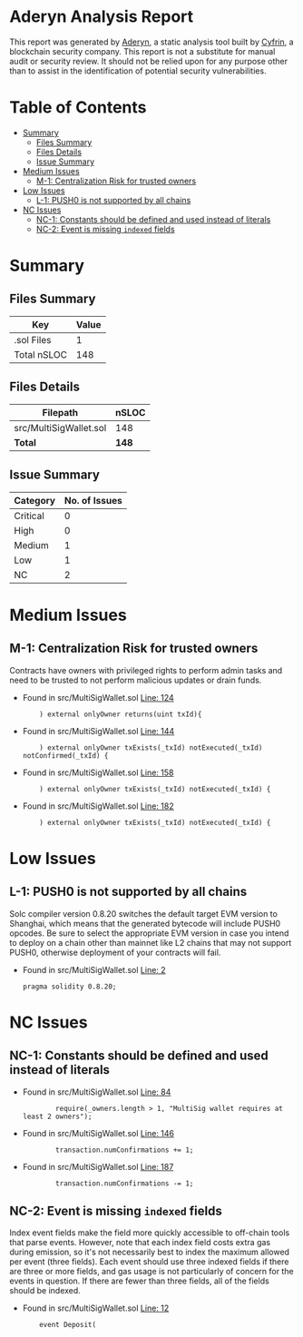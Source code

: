 # Aderyn Analysis Report

This report was generated by [Aderyn](https://github.com/Cyfrin/aderyn), a static analysis tool built by [Cyfrin](https://cyfrin.io), a blockchain security company. This report is not a substitute for manual audit or security review. It should not be relied upon for any purpose other than to assist in the identification of potential security vulnerabilities.
# Table of Contents

- [Summary](#summary)
  - [Files Summary](#files-summary)
  - [Files Details](#files-details)
  - [Issue Summary](#issue-summary)
- [Medium Issues](#medium-issues)
  - [M-1: Centralization Risk for trusted owners](#m-1-centralization-risk-for-trusted-owners)
- [Low Issues](#low-issues)
  - [L-1: PUSH0 is not supported by all chains](#l-1-push0-is-not-supported-by-all-chains)
- [NC Issues](#nc-issues)
  - [NC-1: Constants should be defined and used instead of literals](#nc-1-constants-should-be-defined-and-used-instead-of-literals)
  - [NC-2: Event is missing `indexed` fields](#nc-2-event-is-missing-indexed-fields)


# Summary

## Files Summary

| Key | Value |
| --- | --- |
| .sol Files | 1 |
| Total nSLOC | 148 |


## Files Details

| Filepath | nSLOC |
| --- | --- |
| src/MultiSigWallet.sol | 148 |
| **Total** | **148** |


## Issue Summary

| Category | No. of Issues |
| --- | --- |
| Critical | 0 |
| High | 0 |
| Medium | 1 |
| Low | 1 |
| NC | 2 |


# Medium Issues

## M-1: Centralization Risk for trusted owners

Contracts have owners with privileged rights to perform admin tasks and need to be trusted to not perform malicious updates or drain funds.

- Found in src/MultiSigWallet.sol [Line: 124](src/MultiSigWallet.sol#L124)

	```solidity
	    ) external onlyOwner returns(uint txId){
	```

- Found in src/MultiSigWallet.sol [Line: 144](src/MultiSigWallet.sol#L144)

	```solidity
	    ) external onlyOwner txExists(_txId) notExecuted(_txId) notConfirmed(_txId) {
	```

- Found in src/MultiSigWallet.sol [Line: 158](src/MultiSigWallet.sol#L158)

	```solidity
	    ) external onlyOwner txExists(_txId) notExecuted(_txId) {
	```

- Found in src/MultiSigWallet.sol [Line: 182](src/MultiSigWallet.sol#L182)

	```solidity
	    ) external onlyOwner txExists(_txId) notExecuted(_txId) {
	```



# Low Issues

## L-1: PUSH0 is not supported by all chains

Solc compiler version 0.8.20 switches the default target EVM version to Shanghai, which means that the generated bytecode will include PUSH0 opcodes. Be sure to select the appropriate EVM version in case you intend to deploy on a chain other than mainnet like L2 chains that may not support PUSH0, otherwise deployment of your contracts will fail.

- Found in src/MultiSigWallet.sol [Line: 2](src/MultiSigWallet.sol#L2)

	```solidity
	pragma solidity 0.8.20;
	```



# NC Issues

## NC-1: Constants should be defined and used instead of literals



- Found in src/MultiSigWallet.sol [Line: 84](src/MultiSigWallet.sol#L84)

	```solidity
	        require(_owners.length > 1, "MultiSig wallet requires at least 2 owners");
	```

- Found in src/MultiSigWallet.sol [Line: 146](src/MultiSigWallet.sol#L146)

	```solidity
	        transaction.numConfirmations += 1;
	```

- Found in src/MultiSigWallet.sol [Line: 187](src/MultiSigWallet.sol#L187)

	```solidity
	        transaction.numConfirmations -= 1;
	```



## NC-2: Event is missing `indexed` fields

Index event fields make the field more quickly accessible to off-chain tools that parse events. However, note that each index field costs extra gas during emission, so it's not necessarily best to index the maximum allowed per event (three fields). Each event should use three indexed fields if there are three or more fields, and gas usage is not particularly of concern for the events in question. If there are fewer than three fields, all of the fields should be indexed.

- Found in src/MultiSigWallet.sol [Line: 12](src/MultiSigWallet.sol#L12)

	```solidity
	    event Deposit(
	```




